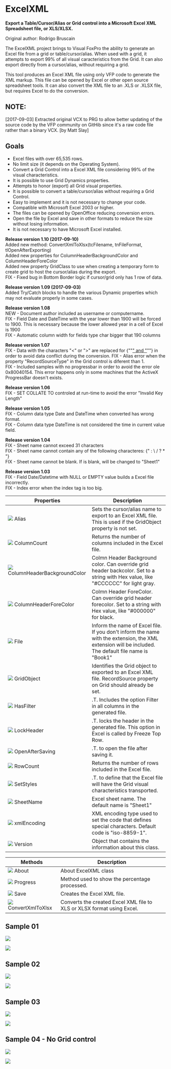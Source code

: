 # ExcelXML
**Export a Table/Cursor/Alias or Grid control into a Microsoft Excel XML Spreadsheet file, or XLS/XLSX.**

Original author: Rodrigo Bruscain

The ExcelXML project brings to Visual FoxPro the ability to generate an Excel file from a grid or table/cursor/alias. When used with a grid, it attempts to export 99% of all visual caracteristics from the Grid. It can also export directly from a cursor/alias, without requiring a grid. 

This tool produces an Excel XML file using only VFP code to generate the XML markup. This file can be opened by Excel or other open source spreadsheet tools. It can also convert the XML file to an .XLS or .XLSX file, but requires Excel to do the conversion.

## NOTE:
[2017-09-03] Extracted original VCX to PRG to allow better updating of the source code by the VFP community on GitHib since it's a raw code file rather than a binary VCX. [by Matt Slay]

## Goals
* Excel files with over 65,535 rows.
* No limit size (it depends on the Operating System).
* Convert a Grid Control into a Excel XML file considering 99% of the visual characteristics.
* It is possible to use Grid Dynamics properties.
* Attempts to honor (export) all Grid visual properties.
* It is possible to convert a table/cursor/alias without requiring a Grid Control.
* Easy to implement and it is not necessary to change your code.
* Compatible with Microsoft Excel 2003 or higher.
* The files can be opened by OpenOffice reducing conversion errors.
* Open the file by Excel and save in other formats to reduce the size without losing information.
* It is not necessary to have Microsoft Excel installed.

**Release version 1.10 (2017-09-10)**  
Added new method:  ConvertXmlToXlsx(tcFilename, tnFileFormat, tlOpenAfterExporting)  
Added new properties for ColumnHeaderBackgroundColor and ColumnHeaderForeColor  
Added new property GridClass to use when creating a temporary form to create grid to host the cursor/alias during the export.  
FIX - Fixed bug in Bottom Border logic if cursor/grid only has 1 row of data.  

**Release version 1.09 (2017-09-03)**  
Added Try/Catch blocks to handle the various Dynamic properties which may not evaluate properly in some cases.

**Release version 1.08**  
NEW - Document author included as username or computername.  
FIX - Field Date and DateTime with the year lower than 1900 will be forced to 1900. This is necessary because the lower allowed year in a cell of Excel is 1900  
FIX - Automatic column width for fields type char bigger that 190 columns

**Release version 1.07**  
FIX - Data with the characters "<" or ">" are replaced for {""[" and "](_-and-_)""} in order to avoid data conflict during the conversion.
FIX - Alias error when the property   "RecordSourceType" in the Grid control is diferent than 1.  
FIX - Included samples with no progressbar in order to avoid the error ole 0x80040154. This error happens only in some machines that the ActiveX ProgressBar doesn't exists.

**Release version 1.06**  
FIX - SET COLLATE TO controled at run-time to avoid the error "Invalid Key Length"

**Release version 1.05**  
FIX - Column data type Date and DateTime when converted has wrong format.  
FIX - Column data type DateTime is not considered the time in current value field.

**Release version 1.04**  
FIX - Sheet name cannot exceed 31 characters  
FIX - Sheet name cannot contain any of the following characteres:  {" : \ / ? * [  ](--)"}  
FIX - Sheet name cannot be blank. If is blank, will be changed to "Sheet1"

**Release version 1.03**  
FIX - Field Date/Datetime with NULL or EMPTY value builds a Excel file incorrectly.  
FIX - Index error when the index tag is too big.

| Properties | Description |  
| -----------------------|-------------|
|![](ExcelXML_property_vs.bmp) Alias | Sets the cursor/alias name to export to an Excel XML file. This is used if the GridObject property is not set.|  
|![](ExcelXML_property_vs.bmp) ColumnCount | Returns the number of columns included in the Excel file.|  
|![](ExcelXML_property_vs.bmp) ColumnHeaderBackgroundColor | Colmn Header Background color. Can override grid header backcolor. Set to a string with Hex value, like "#CCCCCC" for light gray.|  
|![](ExcelXML_property_vs.bmp) ColumnHeaderForeColor | Colmn Header ForeColor. Can override grid header forecolor. Set to a string with Hex value, like "#000000" for black.|  
|![](ExcelXML_property_vs.bmp) File | Inform the name of Excel file. If you don't inform the name with the extension, the XML extension will be included. The default file name is "Book1"|  
|![](ExcelXML_property_vs.bmp) GridObject | Identifies the Grid object to exported to an Excel XML file. RecordSource property on Grid should already be set.|
|![](ExcelXML_property_vs.bmp) HasFilter | .T. Includes the option Filter in all columns in the generated file.|
|![](ExcelXML_property_vs.bmp) LockHeader | .T. locks the header in the generated file. This option in Excel is called by Freeze Top Row.|
|![](ExcelXML_property_vs.bmp) OpenAfterSaving | .T. to open the file after saving it.|
|![](ExcelXML_property_vs.bmp) RowCount | Returns the number of rows included in the Excel file.|
|![](ExcelXML_property_vs.bmp) SetStyles | .T. to define that the Excel file will have the Grid visual characteristics transported.|
|![](ExcelXML_property_vs.bmp) SheetName | Excel sheet name. The default name is "Sheet1"|
|![](ExcelXML_property_vs.bmp) xmlEncoding | XML encoding type used to set the code that defines special characters. Default code is "iso-8859-1".|
|![](ExcelXML_property_vs.bmp) Version | Object that contains the information about this class.|


| Methods | Description |  
| -----------------------|-------------|
|![](ExcelXML_method_vs.bmp) About|About ExcelXML class|
|![](ExcelXML_method_vs.bmp) Progress|Method used to show the percentage processed.|
|![](ExcelXML_method_vs.bmp) Save|Creates the Excel XML file.|
|![](ExcelXML_method_vs.bmp) ConvertXmlToXlsx|Converts the created Excel XML file to XLS or XLSX format using Excel.|

 ## Sample 01
![](ExcelXML_sample01.png)

![](ExcelXML_sample01_excel.png)

## Sample 02
![](ExcelXML_sample02.png)

![](ExcelXML_sample02_excel.png)

## Sample 03
![](ExcelXML_sample03.png)

![](ExcelXML_sample03_excel.png)

## Sample 04 - No Grid control
![](ExcelXML_sample04.png)

![](ExcelXML_sample04_excel.png)
